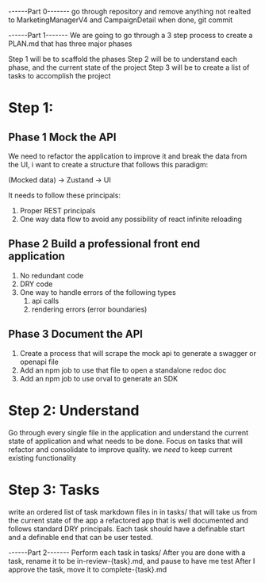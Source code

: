 ------Part 0-------
go through repository and remove anything not realted to MarketingManagerV4 and CampaignDetail
when done, git commit

------Part 1-------
We are going to go through a 3 step process to create a PLAN.md that has three major phases

Step 1 will be to scaffold the phases
Step 2 will be to understand each phase, and the current state of the project
Step 3 will be to create a list of tasks to accomplish the project


# Step 1:
## Phase 1 Mock the API

We need to refactor the application to improve it and break the data from the UI, i want to create a structure that follows this paradigm:

(Mocked data) -> Zustand -> UI

It needs to follow these principals:
1. Proper REST principals
2. One way data flow to avoid any possibility of react infinite reloading


## Phase 2 Build a professional front end application

1. No redundant code
2. DRY code
3. One way to handle errors of the following types
	1. api calls
	2. rendering errors (error boundaries)


## Phase 3 Document the API


1. Create a process that will scrape the mock api to generate a swagger or openapi file
2. Add an npm job to use that file to open a standalone redoc doc
3. Add an npm job to use orval to generate an SDK


# Step 2: Understand

Go through every single file in the application and understand the current state of application and what needs to be done. Focus on tasks that will refactor and consolidate to improve quality. we *need* to keep current existing functionality


# Step 3: Tasks

write an ordered list of task markdown files in in tasks/ that will take us from the current state of the app a refactored app that is well documented and follows standard DRY principals.
Each task should have a definable start and a definable end that can be user tested.






------Part 2-------
Perform each task in tasks/
After you are done with a task, rename it to be in-review-{task}.md, and pause to have me test
After I approve the task, move it to complete-{task}.md